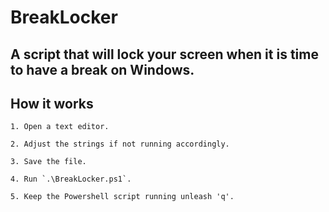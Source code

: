 # BreakLocker

## A script that will lock your screen when it is time to have a break on Windows.

## How it works
    1. Open a text editor.
    
    2. Adjust the strings if not running accordingly.
    
    3. Save the file.
    
    4. Run `.\BreakLocker.ps1`.
    
    5. Keep the Powershell script running unleash 'q'.

